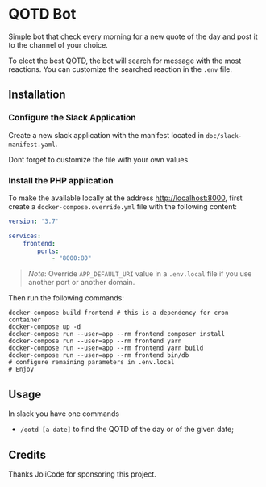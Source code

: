 # QOTD Bot

Simple bot that check every morning for a new quote of the day and post it to the channel of your choice.

To elect the best QOTD, the bot will search for message with the most reactions. You can customize the searched reaction in the `.env` file.

## Installation

### Configure the Slack Application

Create a new slack application with the manifest located in `doc/slack-manifest.yaml`.

Dont forget to customize the file with your own values.

### Install the PHP application

To make the available locally at the address [http://localhost:8000](http://localhost:8000), first create a `docker-compose.override.yml` file with the following content:

```yaml
version: '3.7'

services:
    frontend:
        ports:
            - "8000:80"
```

>*Note*: Override `APP_DEFAULT_URI` value in a `.env.local` file if you use another port or another domain.

Then run the following commands:

    docker-compose build frontend # this is a dependency for cron container
    docker-compose up -d
    docker-compose run --user=app --rm frontend composer install
    docker-compose run --user=app --rm frontend yarn
    docker-compose run --user=app --rm frontend yarn build
    docker-compose run --user=app --rm frontend bin/db
    # configure remaining parameters in .env.local
    # Enjoy

## Usage

In slack you have one commands

* `/qotd [a date]` to find the QOTD of the day or of the given date;

## Credits

Thanks JoliCode for sponsoring this project.
